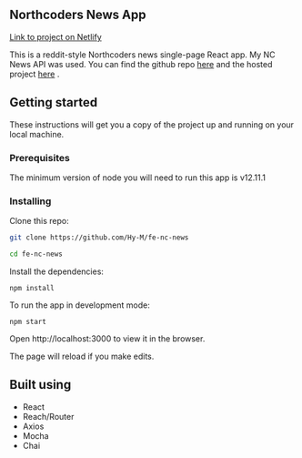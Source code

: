 ## Northcoders News App

[Link to project on Netlify](https://hym-nc-news.netlify.com/)

This is a reddit-style Northcoders news single-page React app. My NC News API was used. You can find the github repo [here](https://github.com/Hy-M/be-nc-news-sprint) and the hosted project [here](https://nc-news-hym.herokuapp.com/api) .

## Getting started

These instructions will get you a copy of the project up and running on your local machine.

### Prerequisites

The minimum version of node you will need to run this app is v12.11.1

### Installing

Clone this repo:

```bash
git clone https://github.com/Hy-M/fe-nc-news

cd fe-nc-news
```

Install the dependencies:

```
npm install
```

To run the app in development mode:
```
npm start 
```

Open http://localhost:3000 to view it in the browser.

The page will reload if you make edits.

## Built using

* React
* Reach/Router
* Axios
* Mocha
* Chai

